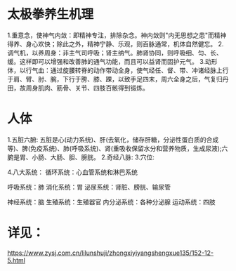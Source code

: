 # 太极拳养生机理
1.重意念，使神气内敛：即精神专注，排除杂念。神内敛则"内无思想之患"而精神得养、身心欢快；除此之外，精神宁静、乐观，则百脉通常，机体自然健忘。
2.调气机，以养周身：非主气司呼吸；肾主纳气。肺肾协同，则呼吸细、匀、长、缓。这样即可以增强和改善肺的通气功能，而且可以益肾而固护元气。
3.动形体，以行气血：通过旋腰转脊的动作带动全身，使气经任、督、带、冲诸经脉上行于肩、臂、肘、腕，下行于胯、膝、踝，以致手足四末，周六全身之后，气复归丹田，故周身肌肉、筋骨、关节、四肢百骸得到锻炼。

# 人体
1.五脏六腑: 五脏是心(动力系统)、肝(去氧化，储存肝糖，分泌性蛋白质的合成等)、脾(免疫系统)、肺(呼吸系统)、肾(重吸收保留水分和营养物质，生成尿液);六腑是胃、小肠、大肠、胆、膀胱。
2.奇经八脉: 
3.穴位:

4.八大系统：
循环系统：心血管系统和淋巴系统

呼吸系统：肺
消化系统：胃
泌尿系统：肾脏、膀胱、输尿管

神经系统：脑
生殖系统：生殖器官
内分泌系统：各种分泌腺
运动系统：四肢




# 详见：
https://www.zysj.com.cn/lilunshuji/zhongxiyiyangshengxue135/152-12-5.html